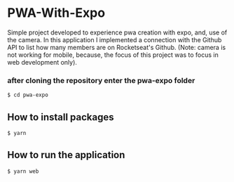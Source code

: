 # PWA-With-Expo

Simple project developed to experience pwa creation with expo,
and, use of the camera.
In this application I implemented a connection with the Github API to list
how many members are on Rocketseat's Github.
(Note: camera is not working for mobile, because, the focus of this project was to focus
in web development only).

### after cloning the repository enter the pwa-expo folder

```sh
$ cd pwa-expo
```

## How to install packages

```sh
$ yarn
```

## How to run the application

```sh
$ yarn web
```
